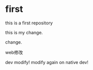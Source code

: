# first
this is a first repository

this is my change.

change.


web修改

dev modify!
modify again on native dev!

